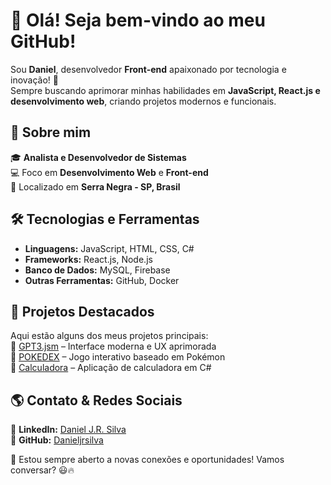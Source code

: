 # 👋 Olá! Seja bem-vindo ao meu GitHub!  

Sou **Daniel**, desenvolvedor **Front-end** apaixonado por tecnologia e inovação! 🚀  
Sempre buscando aprimorar minhas habilidades em **JavaScript, React.js e desenvolvimento web**, criando projetos modernos e funcionais.  

## 🔹 Sobre mim  
🎓 **Analista e Desenvolvedor de Sistemas**  
💻 Foco em **Desenvolvimento Web** e **Front-end**  
📍 Localizado em **Serra Negra - SP, Brasil**  

## 🛠️ Tecnologias e Ferramentas  
- **Linguagens:** JavaScript, HTML, CSS, C#  
- **Frameworks:** React.js, Node.js  
- **Banco de Dados:** MySQL, Firebase  
- **Outras Ferramentas:** GitHub, Docker  

## 🚀 Projetos Destacados  
Aqui estão alguns dos meus projetos principais:  
🔹 [GPT3.jsm](https://github.com/Danieljrsilva/gpt3.jsm) – Interface moderna e UX aprimorada  
🔹 [POKEDEX](https://github.com/Danieljrsilva/POKEDEX) – Jogo interativo baseado em Pokémon  
🔹 [Calculadora](https://github.com/Danieljrsilva/calculadora) – Aplicação de calculadora em C#  

## 🌎 Contato & Redes Sociais  
📌 **LinkedIn:** [Daniel J.R. Silva](https://www.linkedin.com/in/daniel-j-r-silva-759141160/)  
📌 **GitHub:** [Danieljrsilva](https://github.com/Danieljrsilva)  

📩 Estou sempre aberto a novas conexões e oportunidades! Vamos conversar? 😃🔥  

